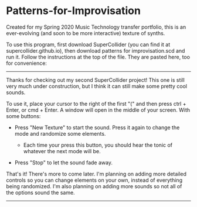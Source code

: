 # Patterns-for-Improvisation
Created for my Spring 2020 Music Technology transfer portfolio, this is an ever-evolving (and soon to be more interactive) texture of synths.

To use this program, first download SuperCollider (you can find it at supercollider.github.io), then download patterns for improvisation.scd and run it. Follow the instructions at the top of the file. They are pasted here, too for convenience: 

-------------------------------------------------------------------------------------------------------------------------------------------------------------------

Thanks for checking out my second SuperCollider project! This one is still very much under construction, but I think it can still make some pretty cool sounds.

To use it, place your cursor to the right of the first "(" and then press ctrl + Enter, or cmd + Enter. A window will open in the middle of your screen. With some buttons:

- Press "New Texture" to start the sound. Press it again to change the mode and randomize some elements.
    - Each time your press this button, you should hear the tonic of whatever the next mode will be.

- Press "Stop" to let the sound fade away.

That's it! There's more to come later. I'm planning on adding more detailed controls so you can change elements on your own, instead of everything being randomized. I'm also planning on adding more sounds so not all of the options sound the same.

-------------------------------------------------------------------------------------------------------------------------------------------------------------------
